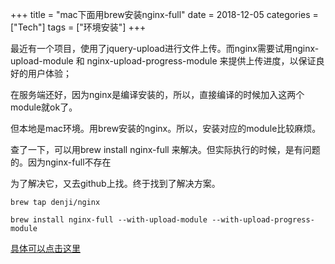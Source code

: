 +++
title = "mac下面用brew安装nginx-full"
date = 2018-12-05
categories = ["Tech"]
tags = ["环境安装"]
+++

最近有一个项目，使用了jquery-upload进行文件上传。而nginx需要试用nginx-upload-module 和 nginx-upload-progress-module 来提供上传进度，以保证良好的用户体验；

在服务端还好，因为nginx是编译安装的，所以，直接编译的时候加入这两个module就ok了。

但本地是mac环境。用brew安装的nginx。所以，安装对应的module比较麻烦。

查了一下，可以用brew install nginx-full 来解决。但实际执行的时候，是有问题的。因为nginx-full不存在

为了解决它，又去github上找。终于找到了解决方案。

    brew tap denji/nginx

    brew install nginx-full --with-upload-module --with-upload-progress-module

[具体可以点击这里](https://github.com/denji/homebrew-nginx)
